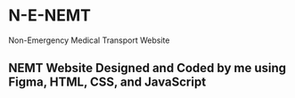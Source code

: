 # N-E-NEMT
Non-Emergency Medical Transport Website

## NEMT Website Designed and Coded by me using Figma, HTML, CSS, and JavaScript
